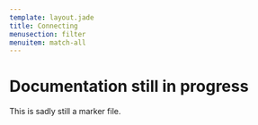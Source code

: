 ```yaml
---
template: layout.jade
title: Connecting
menusection: filter
menuitem: match-all
---
```



# Documentation still in progress

This is sadly still a marker file.

